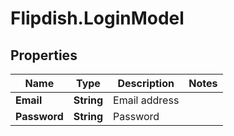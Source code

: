 # Flipdish.LoginModel

## Properties
Name | Type | Description | Notes
------------ | ------------- | ------------- | -------------
**Email** | **String** | Email address | 
**Password** | **String** | Password | 



